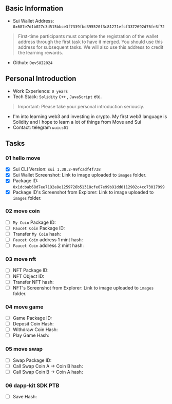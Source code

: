## Basic Information
- Sui Wallet Address: `0x687e7d1b027c3d515bbce3f7339fbd395520f3c81271efcf3372692d76fe3f72`
> First-time participants must complete the registration of the wallet address through the first task to have it merged. You should use this address for subsequent tasks. We will also use this address to credit the learning rewards.
- Github: `DevSUI2024`

## Personal Introduction
- Work Experience: `0 years`
- Tech Stack: `Solidity` `C++` , `JavaScript` etc.
> Important: Please take your personal introduction seriously.
- I'm into learning web3 and investing in crypto. My first web3 language is Solidity and I hope to learn a lot of things from Move and Sui
- Contact: telegram `waics01`

## Tasks

### 01 hello move
- [x] Sui CLI Version: `sui 1.38.2-99fcadf4f738`
- [x] Sui Wallet Screenshot: Link to image uploaded to `images` folder.
- [x] Package ID: `0x1dcbab68d7ee7192e8e1259726b51318cfe07e99b91dd0112902c4cc73017999`
- [x] Package ID's Screenshot from Explorer: Link to image uploaded to `images` folder.

### 02 move coin
- [ ] `My Coin` Package ID:
- [ ] `Faucet Coin` Package ID:
- [ ] Transfer `My Coin` hash:
- [ ] `Faucet Coin` address 1 mint hash:
- [ ] `Faucet Coin` address 2 mint hash:

### 03 move nft
- [ ] NFT Package ID:
- [ ] NFT Object ID:
- [ ] Transfer NFT hash:
- [ ] NFT's Screenshot from Explorer: Link to image uploaded to `images` folder.

### 04 move game
- [ ] Game Package ID:
- [ ] Deposit Coin Hash:
- [ ] Withdraw Coin Hash:
- [ ] Play Game Hash:

### 05 move swap
- [ ] Swap Package ID:
- [ ] Call Swap Coin A -> Coin B hash:
- [ ] Call Swap Coin B -> Coin A hash:

### 06 dapp-kit SDK PTB
- [ ] Save Hash:
